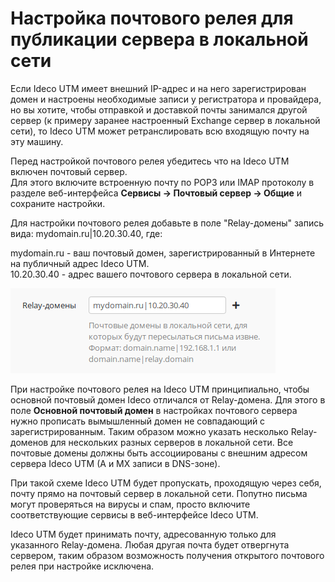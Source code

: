 # Настройка почтового релея для публикации сервера в локальной сети

Если Ideco UTM имеет внешний IP-адрес и на него зарегистрирован домен и настроены необходимые записи у регистратора и провайдера, но вы хотите, чтобы отправкой и доставкой почты занимался другой сервер \(к примеру заранее настроенный Exchange сервер в локальной сети\), то Ideco UTM может ретранслировать всю входящую почту на эту машину.

Перед настройкой почтового релея убедитесь что на Ideco UTM включен почтовый сервер.  
Для этого включите встроенную почту по POP3 или IMAP протоколу в разделе веб-интерфейса **Сервисы -&gt; Почтовый сервер -&gt; Общие** и сохраните настройки.

Для настройки почтового релея добавьте в поле "Relay-домены" запись вида: mydomain.ru\|10.20.30.40, где:

mydomain.ru - ваш почтовый домен, зарегистрированный в Интернете на публичный адрес Ideco UTM.  
10.20.30.40 - адрес вашего почтового сервера в локальной сети.

![](../.gitbook/assets/6062142.png)

При настройке почтового релея на Ideco UTM принципиально, чтобы основной почтовый домен Ideco отличался от Relay-домена. Для этого в поле **Основной почтовый домен** в настройках почтового сервера нужно прописать вымышленный домен не совпадающий с зарегистрированным. Таким образом можно указать несколько Relay-доменов для нескольких разных серверов в локальной сети. Все почтовые домены должны быть ассоциированы с внешним адресом сервера Ideco UTM \(A и MX записи в DNS-зоне\).

При такой схеме Ideco UTM будет пропускать, проходящую через себя, почту прямо на почтовый сервер в локальной сети. Попутно письма могут проверяться на вирусы и спам, просто включите соответствующие сервисы в веб-интерфейсе Ideco UTM.

Ideco UTM будет принимать почту, адресованную только для указанного Relay-домена. Любая другая почта будет отвергнута сервером, таким образом возможность получения открытого почтового релея при настройке исключена.

